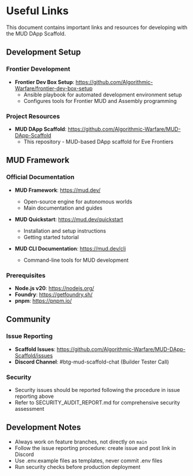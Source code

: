 # Useful Links

This document contains important links and resources for developing with the MUD DApp Scaffold.

## Development Setup

### Frontier Development
- **Frontier Dev Box Setup**: https://github.com/Algorithmic-Warfare/frontier-dev-box-setup
  - Ansible playbook for automated development environment setup
  - Configures tools for Frontier MUD and Assembly programming

### Project Resources
- **MUD DApp Scaffold**: https://github.com/Algorithmic-Warfare/MUD-DApp-Scaffold
  - This repository - MUD-based DApp scaffold for Eve Frontiers

## MUD Framework

### Official Documentation
- **MUD Framework**: https://mud.dev/
  - Open-source engine for autonomous worlds
  - Main documentation and guides

- **MUD Quickstart**: https://mud.dev/quickstart
  - Installation and setup instructions
  - Getting started tutorial

- **MUD CLI Documentation**: https://mud.dev/cli
  - Command-line tools for MUD development

### Prerequisites
- **Node.js v20**: https://nodejs.org/
- **Foundry**: https://getfoundry.sh/
- **pnpm**: https://pnpm.io/

## Community

### Issue Reporting
- **Scaffold Issues**: https://github.com/Algorithmic-Warfare/MUD-DApp-Scaffold/issues
- **Discord Channel**: #btg-mud-scaffold-chat (Builder Tester Call)

### Security
- Security issues should be reported following the procedure in issue reporting above
- Refer to SECURITY_AUDIT_REPORT.md for comprehensive security assessment

## Development Notes

- Always work on feature branches, not directly on `main`
- Follow the issue reporting procedure: create issue and post link in Discord
- Use .env.example files as templates, never commit .env files
- Run security checks before production deployment